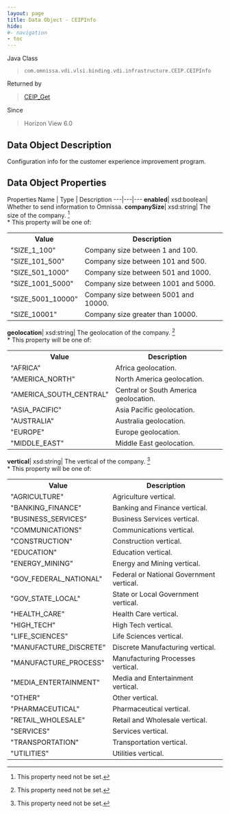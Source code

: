 ```yaml
---
layout: page
title: Data Object - CEIPInfo
hide:
#- navigation
- toc
---
```






Java Class
> `com.omnissa.vdi.vlsi.binding.vdi.infrastructure.CEIP.CEIPInfo`

Returned by
> [CEIP_Get](vdi.infrastructure.CEIP.md#get)

Since
> Horizon View 6.0


## Data Object Description

Configuration info for the customer experience improvement program.

## Data Object Properties
Properties
Name |  Type |  Description
---|---|---
**enabled**|  xsd:boolean|  Whether to send information to Omnissa.
**companySize**|  xsd:string|  The size of the company. [^1]<br>* This property will be one of:<br><table><tr><th>Value</th><th>Description</th></tr><tr><td>"SIZE_1_100"</td><td>Company size between 1 and 100.</td></tr><tr><td>"SIZE_101_500"</td><td>Company size between 101 and 500.</td></tr><tr><td>"SIZE_501_1000"</td><td>Company size between 501 and 1000.</td></tr><tr><td>"SIZE_1001_5000"</td><td>Company size between 1001 and 5000.</td></tr><tr><td>"SIZE_5001_10000"</td><td>Company size between 5001 and 10000.</td></tr><tr><td>"SIZE_10001"</td><td>Company size greater than 10000.</td></tr></table>
**geolocation**|  xsd:string|  The geolocation of the company. [^1]<br>* This property will be one of:<br><table><tr><th>Value</th><th>Description</th></tr><tr><td>"AFRICA"</td><td>Africa geolocation.</td></tr><tr><td>"AMERICA_NORTH"</td><td>North America geolocation.</td></tr><tr><td>"AMERICA_SOUTH_CENTRAL"</td><td>Central or South America geolocation.</td></tr><tr><td>"ASIA_PACIFIC"</td><td>Asia Pacific geolocation.</td></tr><tr><td>"AUSTRALIA"</td><td>Australia geolocation.</td></tr><tr><td>"EUROPE"</td><td>Europe geolocation.</td></tr><tr><td>"MIDDLE_EAST"</td><td>Middle East geolocation.</td></tr></table>
**vertical**|  xsd:string|  The vertical of the company. [^1]<br>* This property will be one of:<br><table><tr><th>Value</th><th>Description</th></tr><tr><td>"AGRICULTURE"</td><td>Agriculture vertical.</td></tr><tr><td>"BANKING_FINANCE"</td><td>Banking and Finance vertical.</td></tr><tr><td>"BUSINESS_SERVICES"</td><td>Business Services vertical.</td></tr><tr><td>"COMMUNICATIONS"</td><td>Communications vertical.</td></tr><tr><td>"CONSTRUCTION"</td><td>Construction vertical.</td></tr><tr><td>"EDUCATION"</td><td>Education vertical.</td></tr><tr><td>"ENERGY_MINING"</td><td>Energy and Mining vertical.</td></tr><tr><td>"GOV_FEDERAL_NATIONAL"</td><td>Federal or National Government vertical.</td></tr><tr><td>"GOV_STATE_LOCAL"</td><td>State or Local Government vertical.</td></tr><tr><td>"HEALTH_CARE"</td><td>Health Care vertical.</td></tr><tr><td>"HIGH_TECH"</td><td>High Tech vertical.</td></tr><tr><td>"LIFE_SCIENCES"</td><td>Life Sciences vertical.</td></tr><tr><td>"MANUFACTURE_DISCRETE"</td><td>Discrete Manufacturing vertical.</td></tr><tr><td>"MANUFACTURE_PROCESS"</td><td>Manufacturing Processes vertical.</td></tr><tr><td>"MEDIA_ENTERTAINMENT"</td><td>Media and Entertainment vertical.</td></tr><tr><td>"OTHER"</td><td>Other vertical.</td></tr><tr><td>"PHARMACEUTICAL"</td><td>Pharmaceutical vertical.</td></tr><tr><td>"RETAIL_WHOLESALE"</td><td>Retail and Wholesale vertical.</td></tr><tr><td>"SERVICES"</td><td>Services vertical.</td></tr><tr><td>"TRANSPORTATION"</td><td>Transportation vertical.</td></tr><tr><td>"UTILITIES"</td><td>Utilities vertical.</td></tr></table>




 


[^1]: This property need not be set.